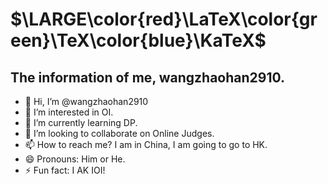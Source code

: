# **$\LARGE\color{red}\LaTeX\color{green}\TeX\color{blue}\KaTeX$**
## The information of me, wangzhaohan2910.
- 👋 Hi, I’m @wangzhaohan2910
- 👀 I’m interested in OI.
- 🌱 I’m currently learning DP.
- 💞️ I’m looking to collaborate on Online Judges.
- 📫 How to reach me? I am in China, I am going to go to HK.
- 😄 Pronouns: Him or He.
- ⚡ Fun fact: I AK IOI!
<!---
wangzhaohan2910/wangzhaohan2910 is a ✨ special ✨ repository because its `README.md` (this file) appears on your GitHub profile.
You can click the Preview link to take a look at your changes.
--->
